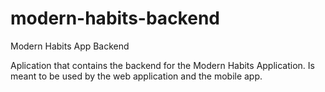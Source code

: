 # modern-habits-backend
Modern Habits App Backend

Aplication that contains the backend for the Modern Habits Application. Is meant to be used by the web application and the mobile app.
